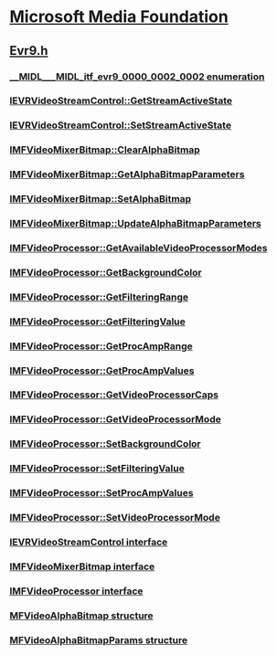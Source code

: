 # [Microsoft Media Foundation](../_mf/index.md)
## [Evr9.h](index.md)
### [__MIDL___MIDL_itf_evr9_0000_0002_0002 enumeration](../evr9/ne-evr9-__midl___midl_itf_evr9_0000_0002_0002.md)
### [IEVRVideoStreamControl::GetStreamActiveState](../evr9/nf-evr9-ievrvideostreamcontrol-getstreamactivestate.md)
### [IEVRVideoStreamControl::SetStreamActiveState](../evr9/nf-evr9-ievrvideostreamcontrol-setstreamactivestate.md)
### [IMFVideoMixerBitmap::ClearAlphaBitmap](../evr9/nf-evr9-imfvideomixerbitmap-clearalphabitmap.md)
### [IMFVideoMixerBitmap::GetAlphaBitmapParameters](../evr9/nf-evr9-imfvideomixerbitmap-getalphabitmapparameters.md)
### [IMFVideoMixerBitmap::SetAlphaBitmap](../evr9/nf-evr9-imfvideomixerbitmap-setalphabitmap.md)
### [IMFVideoMixerBitmap::UpdateAlphaBitmapParameters](../evr9/nf-evr9-imfvideomixerbitmap-updatealphabitmapparameters.md)
### [IMFVideoProcessor::GetAvailableVideoProcessorModes](../evr9/nf-evr9-imfvideoprocessor-getavailablevideoprocessormodes.md)
### [IMFVideoProcessor::GetBackgroundColor](../evr9/nf-evr9-imfvideoprocessor-getbackgroundcolor.md)
### [IMFVideoProcessor::GetFilteringRange](../evr9/nf-evr9-imfvideoprocessor-getfilteringrange.md)
### [IMFVideoProcessor::GetFilteringValue](../evr9/nf-evr9-imfvideoprocessor-getfilteringvalue.md)
### [IMFVideoProcessor::GetProcAmpRange](../evr9/nf-evr9-imfvideoprocessor-getprocamprange.md)
### [IMFVideoProcessor::GetProcAmpValues](../evr9/nf-evr9-imfvideoprocessor-getprocampvalues.md)
### [IMFVideoProcessor::GetVideoProcessorCaps](../evr9/nf-evr9-imfvideoprocessor-getvideoprocessorcaps.md)
### [IMFVideoProcessor::GetVideoProcessorMode](../evr9/nf-evr9-imfvideoprocessor-getvideoprocessormode.md)
### [IMFVideoProcessor::SetBackgroundColor](../evr9/nf-evr9-imfvideoprocessor-setbackgroundcolor.md)
### [IMFVideoProcessor::SetFilteringValue](../evr9/nf-evr9-imfvideoprocessor-setfilteringvalue.md)
### [IMFVideoProcessor::SetProcAmpValues](../evr9/nf-evr9-imfvideoprocessor-setprocampvalues.md)
### [IMFVideoProcessor::SetVideoProcessorMode](../evr9/nf-evr9-imfvideoprocessor-setvideoprocessormode.md)
### [IEVRVideoStreamControl interface](../evr9/nn-evr9-ievrvideostreamcontrol.md)
### [IMFVideoMixerBitmap interface](../evr9/nn-evr9-imfvideomixerbitmap.md)
### [IMFVideoProcessor interface](../evr9/nn-evr9-imfvideoprocessor.md)
### [MFVideoAlphaBitmap structure](../evr9/ns-evr9-mfvideoalphabitmap.md)
### [MFVideoAlphaBitmapParams structure](../evr9/ns-evr9-mfvideoalphabitmapparams.md)
